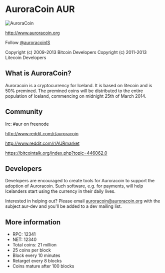 # AuroraCoin AUR

![AuroraCoin](http://auroracoin.org/coin.png)

http://www.auroracoin.org

Follow [@auroracoinIS](http://twitter.com/auroracoinIS)

Copyright (c) 2009-2013 Bitcoin Developers Copyright (c) 2011-2013 Litecoin Developers

## What is AuroraCoin?

Auroracoin is a cryptocurrency for Iceland. It is based on litecoin and is 50% premined. The premined coins will be distributed to the entire population of Iceland, commencing on midnight 25th of March 2014.


## Community

Irc: #aur on freenode

http://www.reddit.com/r/auroracoin

http://www.reddit.com/r/AURmarket

https://bitcointalk.org/index.php?topic=446062.0


## Developers

Developers are encouraged to create tools for Auroracoin to support the adoption of Auroracoin. Such software, e.g. for payments, will help Icelanders start using the currency in their daily lives.

Interested in helping out? Please email auroracoin@auroracoin.org with the subject aur-dev and you'll be added to a dev mailing list.


## More information

- RPC: 12341
- NET: 12340
- Total coins: 21 million
- 25 coins per block
- Block every 10 minutes
- Retarget every 8 blocks
- Coins mature after 100 blocks

